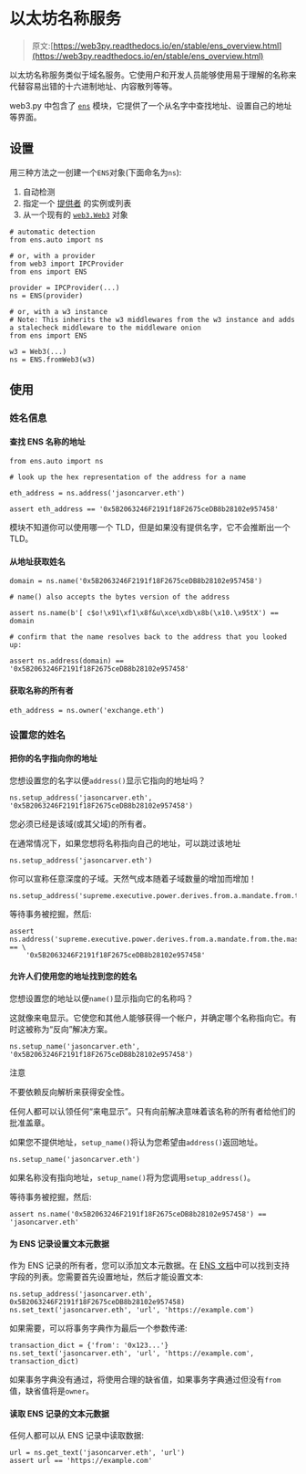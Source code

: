 # 以太坊名称服务

> 原文:[https://web3py.readthedocs.io/en/stable/ens_overview.html](https://web3py.readthedocs.io/en/stable/ens_overview.html)

 以太坊名称服务类似于域名服务。它使用户和开发人员能够使用易于理解的名称来代替容易出错的十六进制地址、内容散列等等。

web3.py 中包含了 [`ens`](ens.html#module-ens "ens") 模块，它提供了一个从名字中查找地址、设置自己的地址等界面。

## 设置

用三种方法之一创建一个`ENS`对象(下面命名为`ns`):

1.  自动检测
2.  指定一个 [提供者](providers.html#providers) 的实例或列表
3.  从一个现有的 [`web3.Web3`](web3.main.html#web3.Web3 "web3.Web3") 对象

```
# automatic detection
from ens.auto import ns

# or, with a provider
from web3 import IPCProvider
from ens import ENS

provider = IPCProvider(...)
ns = ENS(provider)

# or, with a w3 instance
# Note: This inherits the w3 middlewares from the w3 instance and adds a stalecheck middleware to the middleware onion
from ens import ENS

w3 = Web3(...)
ns = ENS.fromWeb3(w3) 
```

## 使用

### 姓名信息

 #### 查找 ENS 名称的地址

```
from ens.auto import ns

# look up the hex representation of the address for a name

eth_address = ns.address('jasoncarver.eth')

assert eth_address == '0x5B2063246F2191f18F2675ceDB8b28102e957458' 
```

模块不知道你可以使用哪一个 TLD，但是如果没有提供名字，它不会推断出一个 TLD。 

#### 从地址获取姓名

```
domain = ns.name('0x5B2063246F2191f18F2675ceDB8b28102e957458')

# name() also accepts the bytes version of the address

assert ns.name(b'[ c$o!\x91\xf1\x8f&u\xce\xdb\x8b(\x10.\x95tX') == domain

# confirm that the name resolves back to the address that you looked up:

assert ns.address(domain) == '0x5B2063246F2191f18F2675ceDB8b28102e957458' 
```

#### 获取名称的所有者

```
eth_address = ns.owner('exchange.eth') 
```

### 设置您的姓名

#### 把你的名字指向你的地址

您想设置您的名字以便`address()`显示它指向的地址吗？

```
ns.setup_address('jasoncarver.eth', '0x5B2063246F2191f18F2675ceDB8b28102e957458') 
```

您必须已经是该域(或其父域)的所有者。

在通常情况下，如果您想将名称指向自己的地址，可以跳过该地址

```
ns.setup_address('jasoncarver.eth') 
```

你可以宣称任意深度的子域。天然气成本随着子域数量的增加而增加！

```
ns.setup_address('supreme.executive.power.derives.from.a.mandate.from.the.masses.jasoncarver.eth') 
```

等待事务被挖掘，然后:

```
assert ns.address('supreme.executive.power.derives.from.a.mandate.from.the.masses.jasoncarver.eth') == \
    '0x5B2063246F2191f18F2675ceDB8b28102e957458' 
```

#### 允许人们使用您的地址找到您的姓名

您想设置您的地址以便`name()`显示指向它的名称吗？

这就像来电显示。它使您和其他人能够获得一个帐户，并确定哪个名称指向它。有时这被称为“反向”解决方案。

```
ns.setup_name('jasoncarver.eth', '0x5B2063246F2191f18F2675ceDB8b28102e957458') 
```

注意

不要依赖反向解析来获得安全性。

任何人都可以认领任何“来电显示”。只有向前解决意味着该名称的所有者给他们的批准盖章。

如果您不提供地址，`setup_name()`将认为您希望由`address()`返回地址。

```
ns.setup_name('jasoncarver.eth') 
```

如果名称没有指向地址，`setup_name()`将为您调用`setup_address()`。

等待事务被挖掘，然后:

```
assert ns.name('0x5B2063246F2191f18F2675ceDB8b28102e957458') == 'jasoncarver.eth' 
```

#### 为 ENS 记录设置文本元数据

作为 ENS 记录的所有者，您可以添加文本元数据。在 [ENS 文档](https://docs.ens.domains/contract-api-reference/publicresolver#get-text-data)中可以找到支持字段的列表。您需要首先设置地址，然后才能设置文本:

```
ns.setup_address('jasoncarver.eth', 0x5B2063246F2191f18F2675ceDB8b28102e957458)
ns.set_text('jasoncarver.eth', 'url', 'https://example.com') 
```

如果需要，可以将事务字典作为最后一个参数传递:

```
transaction_dict = {'from': '0x123...'}
ns.set_text('jasoncarver.eth', 'url', 'https://example.com', transaction_dict) 
```

如果事务字典没有通过，将使用合理的缺省值，如果事务字典通过但没有`from`值，缺省值将是`owner`。

#### 读取 ENS 记录的文本元数据

任何人都可以从 ENS 记录中读取数据:

```
url = ns.get_text('jasoncarver.eth', 'url')
assert url == 'https://example.com' 
```